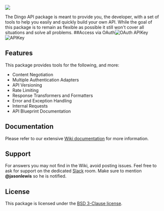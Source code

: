 ![](https://gist.githubusercontent.com/vidhya03/efbfcb973f8997c16e73f6fb8b246942/raw/23a868e9e37f59a72403516d76e993fae7152aae/02-petstore-api-with-txt.jpg)

The Dingo API package is meant to provide you, the developer, with a set of tools to help you easily and quickly build your own API. While the goal of this package is to remain as flexible as possible it still won't cover all situations and solve all problems.
##Access via
 OAuth![OAuth](https://gist.githubusercontent.com/vidhya03/efbfcb973f8997c16e73f6fb8b246942/raw/92721ab04221ad39905986208cec3049a0a18132/01-oauth-small-76x76.png)
 APIKey![APIKey](https://gist.githubusercontent.com/vidhya03/efbfcb973f8997c16e73f6fb8b246942/raw/a50b77c7ce972a48c334dc43fc9f2a3476dbcd43/01-key-74x76.png)

## Features

This package provides tools for the following, and more:

- Content Negotiation
- Multiple Authentication Adapters
- API Versioning
- Rate Limiting
- Response Transformers and Formatters
- Error and Exception Handling
- Internal Requests
- API Blueprint Documentation

## Documentation

Please refer to our extensive [Wiki documentation](https://github.com/dingo/api/wiki) for more information.

## Support

For answers you may not find in the Wiki, avoid posting issues. Feel free to ask for support on the dedicated [Slack](https://larachat.slack.com/messages/api/) room. Make sure to mention **@jasonlewis** so he is notified.

## License

This package is licensed under the [BSD 3-Clause license](http://opensource.org/licenses/BSD-3-Clause).
